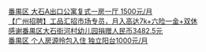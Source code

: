   
[番禺区 大石A出口公寓复式一房一厅 1500元/月](http://www.dianyue.me/archives/212/8eh80bdvk6usbosg/)  
[【广州招聘】工品汇招市场专员，月入高达7k+六险一金+双休](http://www.dianyue.me/archives/569/d4l2eo173elaferq/)  
[感谢番禺区大石街河村幼儿园捐赠人民币3482.5元](http://www.dianyue.me/archives/391/y5iu83paahdu22b2/)  
[番禺区 个人房源拎包入住 独立阳台1000元/月](http://www.dianyue.me/archives/213/4tzjw7yf22tl596x/)